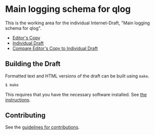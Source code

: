 # Main logging schema for qlog

This is the working area for the individual Internet-Draft, "Main logging schema for qlog".

* [Editor's Copy](https://quiclog.github.io/internet-drafts/#go.draft-marx-quic-logging-main-schema.html)
* [Individual Draft](https://tools.ietf.org/html/draft-marx-quic-logging-main-schema)
* [Compare Editor's Copy to Individual Draft](https://quiclog.github.io/internet-drafts/#go.draft-marx-quic-logging-main-schema.diff)

## Building the Draft

Formatted text and HTML versions of the draft can be built using `make`.

```sh
$ make
```

This requires that you have the necessary software installed.  See
[the instructions](https://github.com/martinthomson/i-d-template/blob/master/doc/SETUP.md).


## Contributing

See the
[guidelines for contributions](https://github.com/quiclog/internet-drafts/blob/master/CONTRIBUTING.md).
